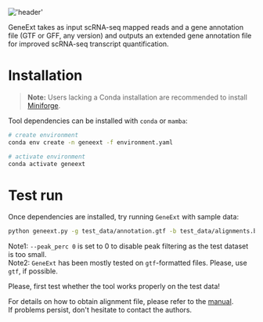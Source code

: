 !['header'](./img/logo.png)

GeneExt takes as input scRNA-seq mapped reads and a gene annotation file (GTF or GFF, any version) and outputs an extended gene annotation file for improved scRNA-seq transcript quantification.

# Installation  
> **Note:** Users lacking a Conda installation are recommended to install [Miniforge](https://github.com/conda-forge/miniforge#miniforge).

Tool dependencies can be installed with `conda` or `mamba`:

```bash
# create environment
conda env create -n geneext -f environment.yaml

# activate environment
conda activate geneext
```

# Test run
Once dependencies are installed, try running `GeneExt` with sample data:

```bash
python geneext.py -g test_data/annotation.gtf -b test_data/alignments.bam -o result.gtf --peak_perc 0
```
Note1: `--peak_perc 0` is set to 0 to disable peak filtering as the test dataset is too small.  
Note2: `GeneExt` has been mostly tested on `gtf`-formatted files. Please, use `gtf`, if possible.     


Please, first test whether the tool works properly on the test data! 


For details on how to obtain alignment file, please refer to the [manual](Manual.md).   
If problems persist, don't hesitate to contact the authors.

